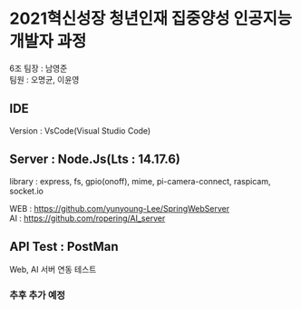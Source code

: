 # 2021혁신성장 청년인재 집중양성 인공지능 개발자 과정

6조 팀장 : 남영준  
팀원 : 오명균, 이윤영

## IDE

Version : VsCode(Visual Studio Code)

## Server : Node.Js(Lts : 14.17.6)

library : express, fs, gpio(onoff), mime, pi-camera-connect, raspicam, socket.io  

WEB : https://github.com/yunyoung-Lee/SpringWebServer  
AI : https://github.com/ropering/AI_server  

## API Test : PostMan  
Web, AI 서버 연동 테스트  

### 추후 추가 예정
